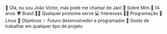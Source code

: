 👋 Olá, eu sou João Victor, mas pode me chamar de Jao!
👦 Sobre Mim
🎂 14 anos
🌍 Brasil
🏳️‍🌈 Qualquer pronome serve
💻 Interesses
👨‍💻 Programação
🐧 Linux
🚀 Objetivos
✨ Futuro desenvolvedor e programador
💼 Gosto de trabalhar em qualquer tipo de projeto
<!---
JaoQuebraCodigos/JaoQuebraCodigos is a ✨ special ✨ repository because its `README.md` (this file) appears on your GitHub profile.
You can click the Preview link to take a look at your changes.
--->

